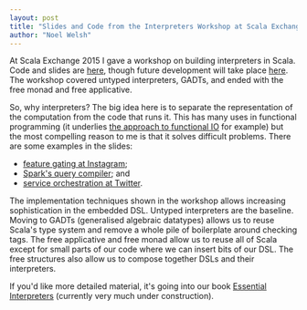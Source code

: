 ```yaml
---
layout: post
title: "Slides and Code from the Interpreters Workshop at Scala Exchange 2015"
author: "Noel Welsh"
---
```


At Scala Exchange 2015 I gave a workshop on building interpreters in Scala. Code and slides are [here][workshop-code], though future development will take place [here][ei-code]. The workshop covered untyped interpreters, GADTs, and ended with the free monad and free applicative.

<!-- more -->

So, why interpreters? The big idea here is to separate the representation of the computation from the code that runs it. This has many uses in functional programming (it underlies [the approach to functional IO][monadic-io] for example) but the most compelling reason to me is that it solves difficult problems. There are some examples in the slides:

- [feature gating at Instagram][feature-gating];
- [Spark's query compiler][spark-catalyst]; and
- [service orchestration at Twitter][stitch].

The implementation techniques shown in the workshop allows increasing sophistication in the embedded DSL. Untyped interpreters are the baseline. Moving to GADTs (generalised algebraic datatypes) allows us to reuse Scala's type system and remove a whole pile of boilerplate around checking tags. The free applicative and free monad allow us to reuse all of Scala except for small parts of our code where we can insert bits of our DSL. The free structures also allow us to compose together DSLs and their interpreters.

If you'd like more detailed material, it's going into our book [Essential Interpreters][ei] (currently very much under construction).

[workshop-code]: https://github.com/underscoreio/scalax15-interpreters
[ei-code]: https://github.com/underscoreio/essential-interpreters-code
[monadic-io]: http://underscore.io/blog/posts/2015/04/28/monadic-io-laziness-makes-you-free.html
[feature-gating]: http://engineering.instagram.com/posts/496049610561948/flexible-feature-control-at-instagram/
[spark-catalyst]: http://people.csail.mit.edu/matei/papers/2015/sigmod_spark_sql.pdf
[stitch]: https://engineering.twitter.com/university/videos/introducing-stitch
[ei]: http://underscore.io/books/advanced-scala/
